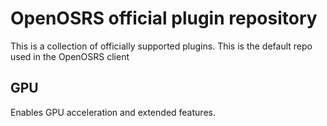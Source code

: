 # OpenOSRS official plugin repository

This is a collection of officially supported plugins. This is the default repo used in the OpenOSRS client
## GPU  
Enables GPU acceleration and extended features.
